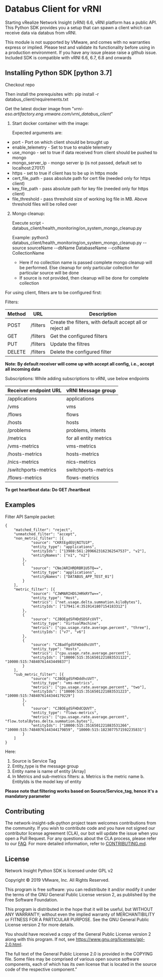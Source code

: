 # Databus Client for vRNI
Starting vRealize Network Insight (vRNI) 6.6, vRNI platform has a public API. This Python SDK provides you a setup that can spawn a client which can receive data via databus from vRNI.

This module is not supported by VMware, and comes with no warranties express or implied. Please test and validate its functionality before using in a production environment. If you have any issue please raise a github issue.
Included SDK is compatible with vRNI 6.6, 6.7, 6.8 and onwards

## Installing Python SDK [python 3.7]
Checkout repo

Then install the prerequisites with: pip install -r databus_client/requirements.txt

Get the latest docker image from "_vrni-eso.artifactory.eng.vmware.com/vrni_databus_client_"

1. Start docker container with the image:

   Expected arguments are:
* port - Port on which client should be brought up
* enable_telemetry - Set to true to enable telemetry
* use_mongo - set to true if data received from client should be pushed to mongo
* mongo_server_ip - mongo server ip (is not passed, default set to localhost:27017)
* https - set to true if client has to be up in https mode
* cert_file_path - pass absolute path for cert file (needed only for https client)
* key_file_path - pass absolute path for key file (needed only for https client)
* file_threshold - pass threshold size of working log file in MB. Above threshold files will be rolled over


2. Mongo cleanup:

   Execute script - databus_client/health_monitoring/on_system_mongo_cleanup.py
   
   Example: python3 databus_client/health_monitoring/on_system_mongo_cleanup.py --source sourceName --dbName DatabaseName --colName CollectionName

   * Here if no collection name is passed complete mongo cleanup will be performed. Else cleanup for only particular collection for particular source will be done 
   * If source is not provided, then cleanup will be done for complete collection


 For using client, filters are to be configured first:

   Filters:
   
   |Method| URL                                                               | Description                                               |
   |-------------------------------------------------------------------|-----------------------------------------------------------|-----------|
   |POST| /filters| Create the filters, with default accept all or reject all |
   |GET| /filters| Get the configured filters                                        |
   |PUT| /filters| Update the filtres                                                |
   |DELETE| /filters| Delete the configured filter                                      |

   **Note: By default receiver will come up with accept all config, i.e., accept all incoming data**

   Subscriptions:
   While adding subscriptions to vRNI, use below endpoints

   | Receiver endpoint URL | vRNI Message group     |
-----------------------|------------------------|
   | /applications         | applications           |
   | /vms                  | vms                    |
   | /flows                | flows                  |
   | /hosts                | hosts                  |
   | /problems             | problems, intents      |
   | /metrics              | for all entity metrics |
   | /vms-metrics          | vms-metrics            |
   | /hosts-metrics        | hosts-metrics          |
   | /nics-metrics         | nics-metrics           |
   | /switchports-metrics  | switchports-metrics    |
   | /flows-metrics        | flows-metrics          |

   **To get heartbeat data: Do GET /heartbeat**



## Examples
Filter API Sample packet:

```commandline
{
    "matched_filter": "reject",
    "unmatched_filter": "accept",
    "non_metric_filter": [{
            "source": "CKRtEgdEUjNITU1P",
            "entity_type": "applications",
            "entityIds": ["13988:561:2096623162362547537", "v2"],
            "entityNames": ["n1", "n2"]
        },
        {
            "source": "CNeJARIHRDRBR1U5TQ==",
            "entity_type": "applications",
            "entityNames": ["DATABUS_APP_TEST_01"]
        }
    ],
    "metric_filter": [{
            "source": "CJWMARIHDSJHRkRYTw==",
            "entity_type": "Host",
            "metrics": ["net.usage.delta.summation.kiloBytes"],
            "entityIds": ["17941:4:3519141807154183312"]
        },
        {
            "source": "CJBOEgdSFHDdSDSFcUVT",
            "entity_type": "VirtualMachine",
            "metrics": ["cpu.usage.rate.average.percent", "three"],
            "entityIds": ["v7", "v6"]
        },
        {
            "source": "CJBadfgdSFHDddhcUVT",
            "entity_type": "Hosts",
            "metrics": ["cpu.usage.rate.average.percent"],
            "entityIds": ["10000:515:3516501221883531122", "10000:515:74840761443449837"]
        }
    ],
    "sub_metric_filter": [{
            "source": "CJBOEgdSFHDddhcUVT",
            "entity_type": "vms-metrics",
            "metrics": ["cpu.usage.rate.average.percent", "two"],
            "entityIds": ["10000:515:3516501221883531223", "10000:515:7484076144344179229"]
        },
        {
            "source": "CJBOEgdSFHDdCQUVT",
            "entity_type": "flows-metrics",
            "metrics": ["cpu.usage.rate.average.percent", "flow.totalBytes.delta.summation.bytes"],
            "entityIds": ["10000:515:3516501221883531266", "10000:515:7484076144344179859", "10000:515:1823077571592235831"]
        }
    ]
}
```
Here:
1. Source is Service Tag
2. Entity_type is the message group
3. Entity name is name of entity [Array]
4. In Metrics and sub-metrics filters:
   a. Metrics is the metric name
   b. EntityIds is the model key of entity

**Please note that filtering works based on Source/Service_tag, hence it's a mandatory parameter**


## Contributing

The network-insight-sdk-python project team welcomes contributions from the community. If you wish to contribute code and you have not signed our contributor license agreement (CLA), our bot will update the issue when you open a Pull Request. For any questions about the CLA process, please refer to our [FAQ](https://cla.vmware.com/faq). For more detailed information, refer to [CONTRIBUTING.md](CONTRIBUTING.md).

## License
Network Insight Python SDK is licensed under GPL v2

Copyright © 2019 VMware, Inc. All Rights Reserved.

This program is free software: you can redistribute it and/or modify it under the terms of the GNU General Public License version 2, as published by the Free Software Foundation.

This program is distributed in the hope that it will be useful, but WITHOUT ANY WARRANTY; without even the implied warranty of MERCHANTIBILITY or FITNESS FOR A PARTICULAR PURPOSE. See the GNU General Public License version 2 for more details.

You should have received a copy of the General Public License version 2 along with this program. If not, see https://www.gnu.org/licenses/gpl-2.0.html.

The full text of the General Public License 2.0 is provided in the COPYING file. Some files may be comprised of various open source software components, each of which has its own license that is located in the source code of the respective component.”

